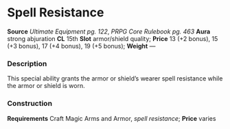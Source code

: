 ﻿---
name: "Spell Resistance (17)"
type: ['armor_quality', 'shield_quality']
price: "13 (+2 bonus), 15 (+3 bonus), 17 (+4 bonus), 19 (+5 bonus)"
description: |
  ""
---

# Spell Resistance

**Source** _Ultimate Equipment pg. 122_, _PRPG Core Rulebook pg. 463_
**Aura** strong abjuration **CL** 15th
**Slot** armor/shield quality; **Price** 13 (+2 bonus), 15 (+3 bonus), 17 (+4 bonus), 19 (+5 bonus); **Weight** —

### Description

This special ability grants the armor or shield’s wearer spell resistance while the armor or shield is worn.

### Construction

**Requirements** Craft Magic Arms and Armor, _spell resistance_; **Price** varies